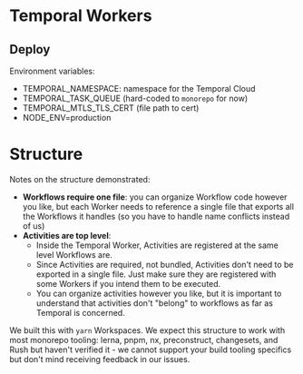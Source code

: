 # Temporal Workers

## Deploy

Environment variables:

- TEMPORAL_NAMESPACE: namespace for the Temporal Cloud
- TEMPORAL_TASK_QUEUE (hard-coded to `monorepo` for now)
- TEMPORAL_MTLS_TLS_CERT (file path to cert)
- NODE_ENV=production

# Structure

Notes on the structure demonstrated:

- **Workflows require one file**: you can organize Workflow code however you like, but each Worker needs to reference a single file that exports all the Workflows it handles (so you have to handle name conflicts instead of us)
- **Activities are top level**:
  - Inside the Temporal Worker, Activities are registered at the same level Workflows are.
  - Since Activities are required, not bundled, Activities don't need to be exported in a single file.
    Just make sure they are registered with some Workers if you intend them to be executed.
  - You can organize activities however you like, but it is important to understand that activities don't "belong" to workflows as far as Temporal is concerned.

We built this with `yarn` Workspaces. We expect this structure to work with most monorepo tooling: lerna, pnpm, nx, preconstruct, changesets, and Rush but haven't verified it - we cannot support your build tooling specifics but don't mind receiving feedback in our issues.

